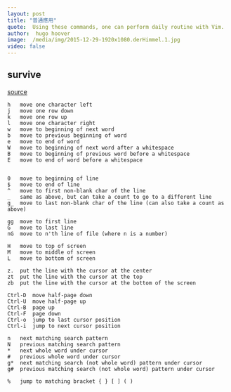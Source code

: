 ```yaml
---
layout: post
title: "普通應用"
quote:  Using these commands, one can perform daily routine with Vim.
author:  hugo hoover
image:  /media/img/2015-12-29-1920x1080.derHimmel.1.jpg
video: false
---
```


## survive

[source](http://vim.wikia.com/wiki/All_the_right_moves)

    h   move one character left
    j   move one row down
    k   move one row up
    l   move one character right
    w   move to beginning of next word
    b   move to previous beginning of word
    e   move to end of word
    W   move to beginning of next word after a whitespace
    B   move to beginning of previous word before a whitespace
    E   move to end of word before a whitespace


    0   move to beginning of line
    $   move to end of line
    ^   move to first non-blank char of the line
    _   same as above, but can take a count to go to a different line
    g_  move to last non-blank char of the line (can also take a count as above)

    gg  move to first line
    G   move to last line
    nG  move to n'th line of file (where n is a number)

    H   move to top of screen
    M   move to middle of screen
    L   move to bottom of screen

    z.  put the line with the cursor at the center
    zt  put the line with the cursor at the top
    zb  put the line with the cursor at the bottom of the screen

    Ctrl-D  move half-page down
    Ctrl-U  move half-page up
    Ctrl-B  page up
    Ctrl-F  page down
    Ctrl-o  jump to last cursor position
    Ctrl-i  jump to next cursor position

    n   next matching search pattern
    N   previous matching search pattern
    *   next whole word under cursor
    #   previous whole word under cursor
    g*  next matching search (not whole word) pattern under cursor
    g#  previous matching search (not whole word) pattern under cursor

    %   jump to matching bracket { } [ ] ( )
